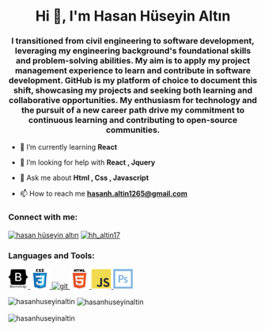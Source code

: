 <h1 align="center">Hi 👋, I'm Hasan Hüseyin Altın</h1>
<h3 align="center">I transitioned from civil engineering to software development, leveraging my engineering background's foundational skills and problem-solving abilities. My aim is to apply my project management experience to learn and contribute in software development. GitHub is my platform of choice to document this shift, showcasing my projects and seeking both learning and collaborative opportunities. My enthusiasm for technology and the pursuit of a new career path drive my commitment to continuous learning and contributing to open-source communities.</h3>

- 🌱 I’m currently learning **React**

- 🤝 I’m looking for help with **React , Jquery**

- 💬 Ask me about **Html , Css , Javascript**

- 📫 How to reach me **hasanh.altin1265@gmail.com**

<h3 align="left">Connect with me:</h3>
<p align="left">
<a href="https://linkedin.com/in/hasan hüseyin altın" target="blank"><img align="center" src="https://raw.githubusercontent.com/rahuldkjain/github-profile-readme-generator/master/src/images/icons/Social/linked-in-alt.svg" alt="hasan hüseyin altın" height="30" width="40" /></a>
<a href="https://instagram.com/hh_altin17" target="blank"><img align="center" src="https://raw.githubusercontent.com/rahuldkjain/github-profile-readme-generator/master/src/images/icons/Social/instagram.svg" alt="hh_altin17" height="30" width="40" /></a>
</p>

<h3 align="left">Languages and Tools:</h3>
<p align="left"> <a href="https://getbootstrap.com" target="_blank" rel="noreferrer"> <img src="https://raw.githubusercontent.com/devicons/devicon/master/icons/bootstrap/bootstrap-plain-wordmark.svg" alt="bootstrap" width="40" height="40"/> </a> <a href="https://www.w3schools.com/css/" target="_blank" rel="noreferrer"> <img src="https://raw.githubusercontent.com/devicons/devicon/master/icons/css3/css3-original-wordmark.svg" alt="css3" width="40" height="40"/> </a> <a href="https://git-scm.com/" target="_blank" rel="noreferrer"> <img src="https://www.vectorlogo.zone/logos/git-scm/git-scm-icon.svg" alt="git" width="40" height="40"/> </a> <a href="https://www.w3.org/html/" target="_blank" rel="noreferrer"> <img src="https://raw.githubusercontent.com/devicons/devicon/master/icons/html5/html5-original-wordmark.svg" alt="html5" width="40" height="40"/> </a> <a href="https://developer.mozilla.org/en-US/docs/Web/JavaScript" target="_blank" rel="noreferrer"> <img src="https://raw.githubusercontent.com/devicons/devicon/master/icons/javascript/javascript-original.svg" alt="javascript" width="40" height="40"/> </a> <a href="https://www.photoshop.com/en" target="_blank" rel="noreferrer"> <img src="https://raw.githubusercontent.com/devicons/devicon/master/icons/photoshop/photoshop-line.svg" alt="photoshop" width="40" height="40"/> </a> </p>

<p><img align="left" src="https://github-readme-stats.vercel.app/api/top-langs?username=hasanhuseyinaltin&show_icons=true&locale=en&layout=compact" alt="hasanhuseyinaltin" /></p>

<p>&nbsp;<img align="center" src="https://github-readme-stats.vercel.app/api?username=hasanhuseyinaltin&show_icons=true&locale=en" alt="hasanhuseyinaltin" /></p>

<p><img align="center" src="https://github-readme-streak-stats.herokuapp.com/?user=hasanhuseyinaltin&" alt="hasanhuseyinaltin" /></p>
